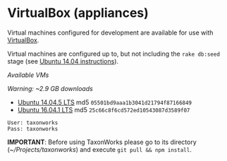 # VirtualBox (appliances)

Virtual machines configured for development are available for use with [VirtualBox][1].  

Virtual machines are configured up to, but not including the `rake db:seed` stage (see [Ubuntu 14.04 instructions](ubuntu_14_04.md)).

*Available VMs*

*Warning: ~2.9 GB downloads*
* [Ubuntu 14.04.5 LTS][2] md5 `05501bd9aaa1b3041d21794f87166849`
* [Ubuntu 16.04.1 LTS][3] md5 `25c66c8f6cd572ed10543087d3589f07`
```
User: taxonworks
Pass: taxonworks
```

**IMPORTANT**: Before using TaxonWorks please go to its directory (*~/Projects/taxonworks*) and execute `git pull && npm install`.

[1]: https://www.virtualbox.org/wiki/Downloads
[2]: http://vm.taxonworks.org/virtual_box/TW_Ubuntu_14_04_5.ova
[3]: http://vm.taxonworks.org/virtual_box/TW_Ubuntu_16_04_1.ova
[4]: https://github.com/SpeciesFileGroup/taxonworks/issues/4
